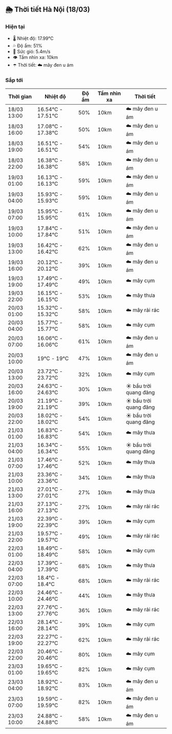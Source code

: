 ## 🌦️ Thời tiết Hà Nội (18/03)

### Hiện tại

- 🌡️ Nhiệt độ: 17.99℃
- 💦 Độ ẩm: 51%
- 💨 Sức gió: 5.4m/s
- 👁️ Tầm nhìn xa: 10km
- ☂️ Thời tiết: ☁️ mây đen u ám

### Sắp tới

| Thời gian | Nhiệt độ | Độ ẩm | Tầm nhìn xa | Thời tiết |
| --- | --- | --- | --- | --- |
| 18/03 13:00 | 16.54℃ - 17.51℃ | 50% | 10km | ☁️ mây đen u ám |
| 18/03 16:00 | 17.08℃ - 17.38℃ | 50% | 10km | ☁️ mây đen u ám |
| 18/03 19:00 | 16.51℃ - 16.51℃ | 54% | 10km | ☁️ mây đen u ám |
| 18/03 22:00 | 16.38℃ - 16.38℃ | 58% | 10km | ☁️ mây đen u ám |
| 19/03 01:00 | 16.13℃ - 16.13℃ | 59% | 10km | ☁️ mây đen u ám |
| 19/03 04:00 | 15.93℃ - 15.93℃ | 59% | 10km | ☁️ mây đen u ám |
| 19/03 07:00 | 15.95℃ - 15.95℃ | 61% | 10km | ☁️ mây đen u ám |
| 19/03 10:00 | 17.84℃ - 17.84℃ | 51% | 10km | ☁️ mây đen u ám |
| 19/03 13:00 | 16.42℃ - 16.42℃ | 62% | 10km | ☁️ mây đen u ám |
| 19/03 16:00 | 20.12℃ - 20.12℃ | 39% | 10km | ☁️ mây đen u ám |
| 19/03 19:00 | 17.49℃ - 17.49℃ | 49% | 10km | ☁️ mây cụm |
| 19/03 22:00 | 16.15℃ - 16.15℃ | 53% | 10km | ☁️ mây thưa |
| 20/03 01:00 | 15.32℃ - 15.32℃ | 58% | 10km | ☁️ mây rải rác |
| 20/03 04:00 | 15.77℃ - 15.77℃ | 58% | 10km | ☁️ mây cụm |
| 20/03 07:00 | 16.06℃ - 16.06℃ | 61% | 10km | ☁️ mây đen u ám |
| 20/03 10:00 | 19℃ - 19℃ | 47% | 10km | ☁️ mây đen u ám |
| 20/03 13:00 | 23.72℃ - 23.72℃ | 32% | 10km | ☁️ mây cụm |
| 20/03 16:00 | 24.63℃ - 24.63℃ | 30% | 10km | ☀️ bầu trời quang đãng |
| 20/03 19:00 | 21.19℃ - 21.19℃ | 39% | 10km | ☀️ bầu trời quang đãng |
| 20/03 22:00 | 18.02℃ - 18.02℃ | 54% | 10km | ☀️ bầu trời quang đãng |
| 21/03 01:00 | 16.83℃ - 16.83℃ | 54% | 10km | ☁️ mây thưa |
| 21/03 04:00 | 16.34℃ - 16.34℃ | 55% | 10km | ☀️ bầu trời quang đãng |
| 21/03 07:00 | 17.46℃ - 17.46℃ | 52% | 10km | ☁️ mây thưa |
| 21/03 10:00 | 23.36℃ - 23.36℃ | 34% | 10km | ☁️ mây thưa |
| 21/03 13:00 | 27.01℃ - 27.01℃ | 27% | 10km | ☁️ mây thưa |
| 21/03 16:00 | 27.13℃ - 27.13℃ | 27% | 10km | ☁️ mây rải rác |
| 21/03 19:00 | 22.39℃ - 22.39℃ | 39% | 10km | ☁️ mây cụm |
| 21/03 22:00 | 19.57℃ - 19.57℃ | 49% | 10km | ☁️ mây rải rác |
| 22/03 01:00 | 18.49℃ - 18.49℃ | 58% | 10km | ☁️ mây cụm |
| 22/03 04:00 | 17.39℃ - 17.39℃ | 68% | 10km | ☁️ mây thưa |
| 22/03 07:00 | 18.4℃ - 18.4℃ | 68% | 10km | ☁️ mây rải rác |
| 22/03 10:00 | 24.46℃ - 24.46℃ | 44% | 10km | ☁️ mây thưa |
| 22/03 13:00 | 27.76℃ - 27.76℃ | 36% | 10km | ☁️ mây rải rác |
| 22/03 16:00 | 28.14℃ - 28.14℃ | 39% | 10km | ☁️ mây cụm |
| 22/03 19:00 | 22.27℃ - 22.27℃ | 62% | 10km | ☁️ mây rải rác |
| 22/03 22:00 | 20.46℃ - 20.46℃ | 80% | 10km | ☁️ mây cụm |
| 23/03 01:00 | 19.65℃ - 19.65℃ | 82% | 10km | ☁️ mây cụm |
| 23/03 04:00 | 18.92℃ - 18.92℃ | 83% | 10km | ☁️ mây đen u ám |
| 23/03 07:00 | 19.59℃ - 19.59℃ | 82% | 10km | ☁️ mây đen u ám |
| 23/03 10:00 | 24.88℃ - 24.88℃ | 58% | 10km | ☁️ mây đen u ám |
